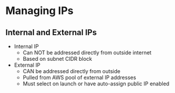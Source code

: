 # Managing IPs

## Internal and External IPs

- Internal IP
    - Can NOT be addressed directly from outside internet
    - Based on subnet CIDR block
- External IP
    - CAN be addressed directly from outside 
    - Pulled from AWS pool of external IP addresses
    - Must select on launch or have auto-assign public IP enabled